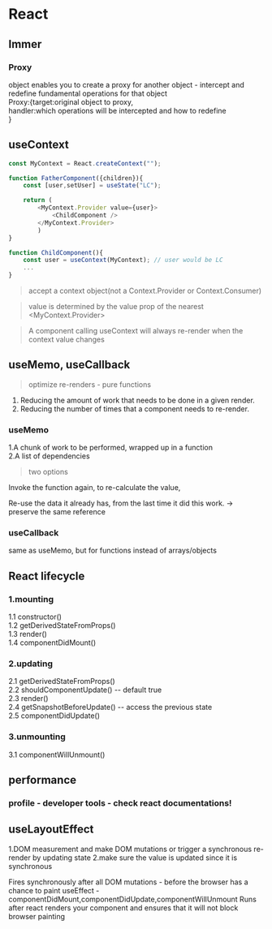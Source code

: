 # React

## Immer

### Proxy
object enables you to create a proxy for another object - intercept  and redefine fundamental operations for that object  
Proxy:{target:original object to proxy,  
handler:which operations will be intercepted and how to redefine  
}



## useContext

```javascript
const MyContext = React.createContext("");

function FatherComponent({children}){
    const [user,setUser] = useState("LC");

    return (
        <MyContext.Provider value={user}>
            <ChildComponent />
        </MyContext.Provider>
        )
}

function ChildComponent(){
    const user = useContext(MyContext); // user would be LC
    ...
}


```

> accept a context object(not a Context.Provider or Context.Consumer)

> value is determined by the value prop of the nearest <MyContext.Provider>

> A component calling useContext will always re-render when the context value changes


## useMemo, useCallback

>optimize re-renders - pure functions  
1. Reducing the amount of work that needs to be done in a given render.  
2. Reducing the number of times that a component needs to re-render.  

### useMemo  

1.A chunk of work to be performed, wrapped up in a function   
2.A list of dependencies  

>two options  

Invoke the function again, to re-calculate the value,  

Re-use the data it already has, from the last time it did this work. -> preserve the same reference  

### useCallback  

same as useMemo, but for functions instead of arrays/objects  


## React lifecycle

### 1.mounting  
  1.1 constructor()  
  1.2 getDerivedStateFromProps()  
  1.3 render()  
  1.4 componentDidMount()  
### 2.updating  
  2.1 getDerivedStateFromProps()  
  2.2 shouldComponentUpdate()  -- default true  
  2.3 render()  
  2.4 getSnapshotBeforeUpdate()  -- access the previous state  
  2.5 componentDidUpdate()  
### 3.unmounting  
  3.1 componentWillUnmount()  

## performance
### profile - developer tools - check react documentations!

## useLayoutEffect

 1.DOM measurement and make DOM mutations or trigger a synchronous re-render by updating state 2.make sure the value is updated since it is synchronous

Fires synchronously after all DOM mutations - before the browser has a chance to paint
useEffect - componentDidMount,componentDidUpdate,componentWillUnmount
Runs after react renders your component and ensures that it will not block browser painting

